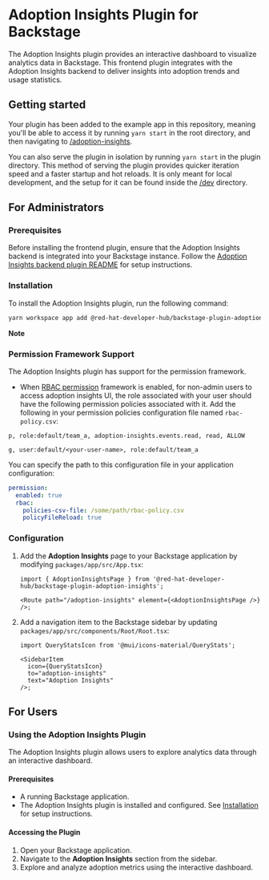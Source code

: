 # Adoption Insights Plugin for Backstage

The Adoption Insights plugin provides an interactive dashboard to visualize analytics data in Backstage. This frontend plugin integrates with the Adoption Insights backend to deliver insights into adoption trends and usage statistics.

## Getting started

Your plugin has been added to the example app in this repository, meaning you'll be able to access it by running `yarn start` in the root directory, and then navigating to [/adoption-insights](http://localhost:3000/adoption-insights).

You can also serve the plugin in isolation by running `yarn start` in the plugin directory.
This method of serving the plugin provides quicker iteration speed and a faster startup and hot reloads.
It is only meant for local development, and the setup for it can be found inside the [/dev](./dev) directory.

## For Administrators

### Prerequisites

Before installing the frontend plugin, ensure that the Adoption Insights backend is integrated into your Backstage instance. Follow the [Adoption Insights backend plugin README](https://github.com/redhat-developer/rhdh-plugins/blob/main/workspaces/adoption-insights/plugins/adoption-insights-backend/README.md) for setup instructions.

### Installation

To install the Adoption Insights plugin, run the following command:

```sh
yarn workspace app add @red-hat-developer-hub/backstage-plugin-adoption-insights
```

**Note**

### Permission Framework Support

The Adoption Insights plugin has support for the permission framework.

- When [RBAC permission](https://github.com/backstage/community-plugins/tree/main/workspaces/rbac/plugins/rbac-backend#installation) framework is enabled, for non-admin users to access adoption insights UI, the role associated with your user should have the following permission policies associated with it. Add the following in your permission policies configuration file named `rbac-policy.csv`:

```CSV
p, role:default/team_a, adoption-insights.events.read, read, ALLOW

g, user:default/<your-user-name>, role:default/team_a
```

You can specify the path to this configuration file in your application configuration:

```yaml
permission:
  enabled: true
  rbac:
    policies-csv-file: /some/path/rbac-policy.csv
    policyFileReload: true
```

### Configuration

1. Add the **Adoption Insights** page to your Backstage application by modifying `packages/app/src/App.tsx`:

   ```tsx
   import { AdoptionInsightsPage } from '@red-hat-developer-hub/backstage-plugin-adoption-insights';

   <Route path="/adoption-insights" element={<AdoptionInsightsPage />} />;
   ```

2. Add a navigation item to the Backstage sidebar by updating `packages/app/src/components/Root/Root.tsx`:

   ```tsx
   import QueryStatsIcon from '@mui/icons-material/QueryStats';

   <SidebarItem
     icon={QueryStatsIcon}
     to="adoption-insights"
     text="Adoption Insights"
   />;
   ```

## For Users

### Using the Adoption Insights Plugin

The Adoption Insights plugin allows users to explore analytics data through an interactive dashboard.

#### Prerequisites

- A running Backstage application.
- The Adoption Insights plugin is installed and configured. See [Installation](#installation) for setup instructions.

#### Accessing the Plugin

1. Open your Backstage application.
2. Navigate to the **Adoption Insights** section from the sidebar.
3. Explore and analyze adoption metrics using the interactive dashboard.
